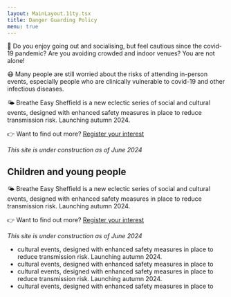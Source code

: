 ```yaml
---
layout: MainLayout.11ty.tsx
title: Danger Guarding Policy
menu: true
---
```




💃 Do you enjoy going out and socialising, but feel cautious since the
covid-19 pandemic? Are you avoiding crowded and indoor venues? You are
not alone!

😷 Many people are still worried about the risks of attending
in-person events, especially people who are clinically vulnerable to
covid-19 and other infectious diseases.

🌤️ Breathe Easy Sheffield is a new eclectic series of social and
cultural events, designed with enhanced safety measures in place to
reduce transmission risk. Launching autumn 2024.

👉 Want to find out more? [Register your interest](http://eepurl.com/iQfyS2)

*This site is under construction as of June 2024*

## Children and young people


🌤️ Breathe Easy Sheffield is a new eclectic series of social and
cultural events, designed with enhanced safety measures in place to
reduce transmission risk. Launching autumn 2024.

👉 Want to find out more? [Register your interest](http://eepurl.com/iQfyS2)

*This site is under construction as of June 2024*

- cultural events, designed with enhanced safety measures in place to
reduce transmission risk. Launching autumn 2024.
- cultural events, designed with enhanced safety measures in place to
- cultural events, designed with enhanced safety measures in place to
reduce transmission risk. Launching autumn 2024.
- cultural events, designed with enhanced safety measures in place to
